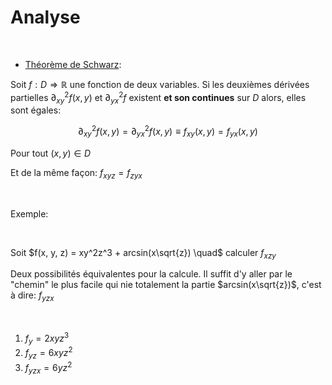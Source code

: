 # Analyse

<br>

* [Théorème de Schwarz](https://fr.wikipedia.org/wiki/Th%C3%A9or%C3%A8me_de_Schwarz): 

Soit $f:D \Rightarrow \mathbb{R}$ une fonction de deux variables. Si les deuxièmes dérivées partielles $\partial^{2}_{xy}f(x,y)$ et $\partial^{2}_{yx}f$ existent **et son continues** sur $D$ alors, elles sont égales:

$$\partial^{2}_{xy}f(x,y) = \partial^{2}_{yx}f(x,y) \equiv f_{xy}(x,y) = f_{yx}(x,y)$$

Pour tout $(x,y) \in D$

Et de la même façon: $f_{xyz} = f_{zyx}$ 

<br>

Exemple:

<br>

Soit $f(x, y, z) = xy^2z^3 + arcsin(x\sqrt{z}) \quad$ calculer $f_{xzy}$

Deux possibilités équivalentes pour la calcule. <st c="r">Il suffit d'y aller par le "chemin" le plus facile qui nie totalement la partie $arcsin(x\sqrt{z})$</st>, c'est à dire: $f_{yzx}$

<br>

1. $f_y = 2xyz^3$
2. $f_{yz} = 6xyz^2$
3. $f_{yzx} = 6yz^2$

<br>

<Posts/>
